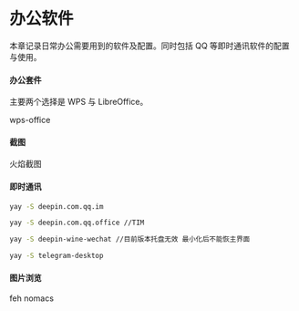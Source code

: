 # 办公软件

本章记录日常办公需要用到的软件及配置。同时包括 QQ 等即时通讯软件的配置与使用。

#### 办公套件

主要两个选择是 WPS 与 LibreOffice。

wps-office

#### 截图

火焰截图

#### 即时通讯

```bash
yay -S deepin.com.qq.im

yay -S deepin.com.qq.office //TIM

yay -S deepin-wine-wechat //目前版本托盘无效 最小化后不能恢主界面

yay -S telegram-desktop
```

#### 图片浏览

feh nomacs
